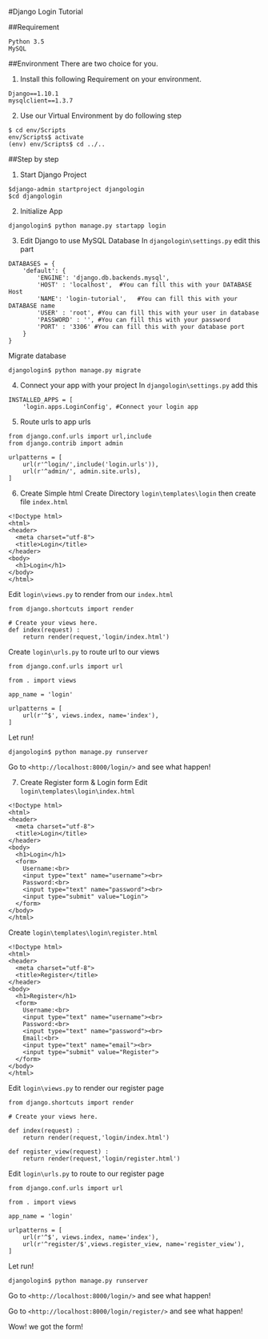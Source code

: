 #Django Login Tutorial

##Requirement
```
Python 3.5
MySQL
```
##Environment
There are two choice for you.

1. Install this following Requirement on your environment.
  ```
  Django==1.10.1
  mysqlclient==1.3.7
  ```

2. Use our Virtual Environment by do following step
  ```
  $ cd env/Scripts
  env/Scripts$ activate
  (env) env/Scripts$ cd ../..
  ```

##Step by step
1. Start Django Project
  ```
  $django-admin startproject djangologin
  $cd djangologin
  ```

2. Initialize App
  ```
  djangologin$ python manage.py startapp login
  ```

3. Edit Django to use MySQL Database
  In `djangologin\settings.py` edit this part  
  ```
  DATABASES = {
      'default': {
          'ENGINE': 'django.db.backends.mysql',
          'HOST' : 'localhost',  #You can fill this with your DATABASE Host
          'NAME': 'login-tutorial',   #You can fill this with your DATABASE name
          'USER' : 'root', #You can fill this with your user in database
          'PASSWORD' : '', #You can fill this with your password
          'PORT' : '3306' #You can fill this with your database port
      }
  }
  ```
  Migrate database
  ```
  djangologin$ python manage.py migrate
  ```

4. Connect your app with your project
  In `djangologin\settings.py` add this
  ```
  INSTALLED_APPS = [
      'login.apps.LoginConfig', #Connect your login app
  ```

5. Route urls to app urls
  ```
  from django.conf.urls import url,include
  from django.contrib import admin

  urlpatterns = [
      url(r'^login/',include('login.urls')),
      url(r'^admin/', admin.site.urls),
  ]
  ```

6. Create Simple html
  Create Directory `login\templates\login` then create file `index.html`
  ```
  <!Doctype html>
  <html>
  <header>
    <meta charset="utf-8">
    <title>Login</title>
  </header>
  <body>
    <h1>Login</h1>
  </body>
  </html>
  ```

  Edit `login\views.py` to render from our `index.html`
  ```
  from django.shortcuts import render

  # Create your views here.
  def index(request) :
      return render(request,'login/index.html')
  ```

  Create `login\urls.py` to route url to our views
  ```
  from django.conf.urls import url

  from . import views

  app_name = 'login'

  urlpatterns = [
      url(r'^$', views.index, name='index'),
  ]
  ```

  Let run!
  ```
  djangologin$ python manage.py runserver
  ```

  Go to `<http://localhost:8000/login/>` and see what happen!

7. Create Register form & Login form
  Edit `login\templates\login\index.html`
  ```
  <!Doctype html>
  <html>
  <header>
    <meta charset="utf-8">
    <title>Login</title>
  </header>
  <body>
    <h1>Login</h1>
    <form>
      Username:<br>
      <input type="text" name="username"><br>
      Password:<br>
      <input type="text" name="password"><br>
      <input type="submit" value="Login">
    </form>
  </body>
  </html>
  ```

  Create `login\templates\login\register.html`
  ```
  <!Doctype html>
  <html>
  <header>
    <meta charset="utf-8">
    <title>Register</title>
  </header>
  <body>
    <h1>Register</h1>
    <form>
      Username:<br>
      <input type="text" name="username"><br>
      Password:<br>
      <input type="text" name="password"><br>
      Email:<br>
      <input type="text" name="email"><br>
      <input type="submit" value="Register">
    </form>
  </body>
  </html>
  ```

  Edit `login\views.py` to render our register page
  ```
  from django.shortcuts import render

  # Create your views here.

  def index(request) :
      return render(request,'login/index.html')

  def register_view(request) :
      return render(request,'login/register.html')
  ```

  Edit `login\urls.py` to route to our register page
  ```
  from django.conf.urls import url

  from . import views

  app_name = 'login'

  urlpatterns = [
      url(r'^$', views.index, name='index'),
      url(r'^register/$',views.register_view, name='register_view'),
  ]
  ```
  Let run!
  ```
  djangologin$ python manage.py runserver
  ```
  
  Go to `<http://localhost:8000/login/>` and see what happen!

  Go to `<http://localhost:8000/login/register/>` and see what happen!

  Wow! we got the form!
